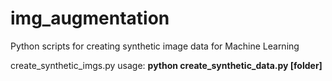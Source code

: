 # img_augmentation
Python scripts for creating synthetic image data for Machine Learning



create_synthetic_imgs.py usage:
    <b>python create_synthetic_data.py [folder]<b>
